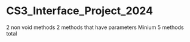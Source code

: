 # CS3_Interface_Project_2024


2 non void methods
2 methods that have parameters
Minium 5 methods total

